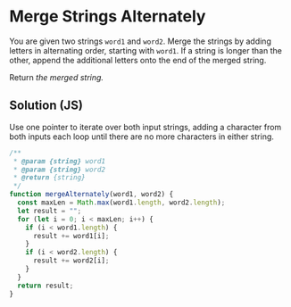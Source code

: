 # Merge Strings Alternately

You are given two strings `word1` and `word2`. Merge the strings by adding letters in alternating order, starting with `word1`. If a string is longer than the other, append the additional letters onto the end of the merged string.

Return _the merged string._

## Solution (JS)
Use one pointer to iterate over both input strings, adding a character from both inputs each loop until there are no more characters in either string.
```js
/**
 * @param {string} word1
 * @param {string} word2
 * @return {string}
 */
function mergeAlternately(word1, word2) {
  const maxLen = Math.max(word1.length, word2.length);
  let result = "";
  for (let i = 0; i < maxLen; i++) {
    if (i < word1.length) {
      result += word1[i];
    }
    if (i < word2.length) {
      result += word2[i];
    }
  }
  return result;
}
```
